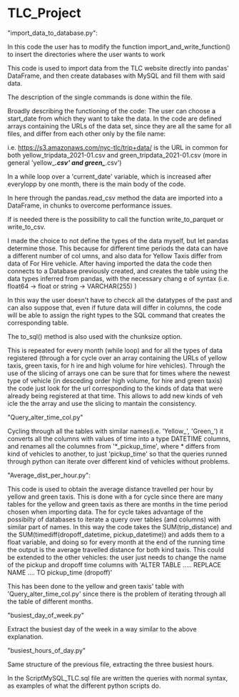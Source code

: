 # TLC_Project

"import_data_to_database.py":

In this code the user has to modify the function import_and_write_function() to insert the directories where the user wants to work
 
 This code is used to import data from the TLC website directly into pandas' DataFrame, and then create databases with MySQL and fill them with said data.
  
 The description of the single commands is done within the file.
 
 Broadly describing the functioning of the code:
 The user can choose a start_date from which they want to take the data.
 In the code are defined arrays containing the URLs of the data set, since they are all the same for all files, and differ from each other only by the file name:
 
 i.e.  https://s3.amazonaws.com/nyc-tlc/trip+data/ is the URL in common for both yellow_tripdata_2021-01.csv  and green_tripdata_2021-01.csv (more in general 'yellow_***.csv' and     green_***.csv')
 
 In a while loop over a 'current_date' variable, which is increased after everylopp by one month, there is the main body of the code.
 
 In here through the pandas.read_csv method the data are imported into a DataFrame, in chunks to overcome performance issues.
 
 If is needed there is the possibility to call the function write_to_parquet or write_to_csv.
 
 I made the choice to not define the types of the data myself, but let pandas determine those. This because for different time periods the data can have a different number of col    umns, and also data for Yellow Taxis differ from data of For Hire vehicle.
 After having imported the data the code then connects to a Database previously created, and creates the table using the data types inferred from pandas, with the necessary chang    e of syntax (i.e. float64 -> float or string -> VARCHAR(255) )
 
 In this way the user doesn't have to checck all the datatypes of the past and can also suppose that, even if future data will differ in columns, the code will be able to assign     the right types to the SQL command that creates the corresponding table.
 
 The to_sql() method is also used with the chunksize option.
 
 This is repeated for every month (while loop) and for all the types of data registered (through a for cycle over an array containing the URLs of yellow taxis, green taxis, for h    ire and high volume for hire vehicles). Through the use of the slicing of arrays one can be sure that for times where the newest type of vehicle (in desceding order high volume,     for hire and green taxis) the code just look for the url corresponding to the kinds of data that were already being registered at that time. This allows to add new kinds of veh    icle the the array and use the slicing to mantain the consistency.
 
 "Query_alter_time_col.py"
 
 Cycling through all the tables with similar names(i.e. 'Yellow_', 'Green_') it converts all the columns with values of
 time into a type DATETIME columns, and renames all the columnes from '*_pickup_time', where * differs from kind of
 vehicles to another, to just 'pickup_time' so that the queries runned through python can iterate over different kind of
 vehicles without problems.
 
 
 "Average_dist_per_hour.py":
 
 This code is used to obtain the average distance travelled per hour by yellow and green taxis. This is done with a
 for cycle since there are many tables for the yellow and green taxis as there are months in the time period chosen when importing data.
 The for cycle takes advantage of the possibilty of databases to iterate a query over tables (and columns) with similar
 part of names. In this way the code takes the SUM(trip_distance) and the SUM(timediff(dropoff_datetime, pickup_datetime)) and adds
 them to a float variable, and doing so for every month at the end of the running time the output is the average travelled distance for both kind
 taxis. This could be extended to the other vehicles: the user just needs to change
 the name of the pickup and dropoff time columns with 'ALTER TABLE ..... REPLACE NAME .... TO pickup_time (dropoff)'
 
 This has been done to the yellow and green taxis' table with 'Query_alter_time_col.py' since there is the problem of iterating through all the table of different months.
 
 "busiest_day_of_week.py"
 
 Extract the busiest day of the week in a way similar to the above explanation.
 
 
 "busiest_hours_of_day.py"
 
 Same structure of the previous file, extracting the three busiest hours.
 
 
 
 In the ScriptMySQL_TLC.sql file are written the queries with normal syntax, as examples of what the different python
 scripts do.
 
 
 
 
 
 
